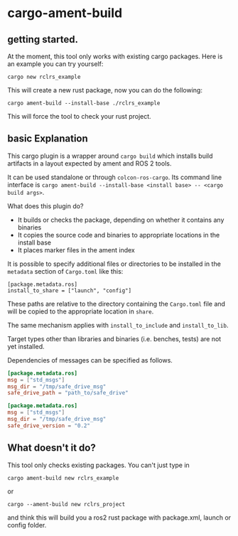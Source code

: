# cargo-ament-build
## getting started.
At the moment, this tool only works with existing cargo packages. Here is an example you can try yourself:
```
cargo new rclrs_example
```
This will create a new rust package, now you can do the following:
```
cargo ament-build --install-base ./rclrs_example
```
This will force the tool to check your rust project.
## basic Explanation
This cargo plugin is a wrapper around `cargo build` which installs build artifacts in a layout expected by ament and ROS 2 tools.

It can be used standalone or through `colcon-ros-cargo`. Its command line interface is `cargo ament-build --install-base <install base> -- <cargo build args>`.

What does this plugin do?
- It builds or checks the package, depending on whether it contains any binaries
- It copies the source code and binaries to appropriate locations in the install base
- It places marker files in the ament index

It is possible to specify additional files or directories to be installed in the `metadata` section of `Cargo.toml` like this:
```
[package.metadata.ros]
install_to_share = ["launch", "config"]
```
These paths are relative to the directory containing the `Cargo.toml` file and will be copied to the appropriate location in `share`.

The same mechanism applies with `install_to_include` and `install_to_lib`.

Target types other than libraries and binaries (i.e. benches, tests) are not yet installed.

Dependencies of messages can be specified as follows.

```toml
[package.metadata.ros]
msg = ["std_msgs"]
msg_dir = "/tmp/safe_drive_msg"
safe_drive_path = "path_to/safe_drive"
```

```toml
[package.metadata.ros]
msg = ["std_msgs"]
msg_dir = "/tmp/safe_drive_msg"
safe_drive_version = "0.2"
```
## What doesn't it do?
This tool only checks existing packages. You can't just type in
```
cargo ament-build new rclrs_example
```
or
```
cargo --ament-build new rclrs_project
```
and think this will build you a ros2 rust package with package.xml, launch or config folder.
